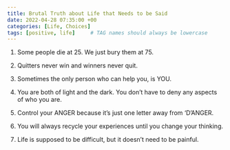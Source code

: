 ```yaml
---
title: Brutal Truth about Life that Needs to be Said
date: 2022-04-28 07:35:00 +00
categories: [Life, Choices]
tags: [positive, life]     # TAG names should always be lowercase
---
```


1. Some people die at 25. We just bury them at 75.

2. Quitters never win and winners never quit.

3. Sometimes the only person who can help you, is YOU.

4. You are both of light and the dark. You don’t have to deny any aspects of who you are.

5. Control your ANGER because it’s just one letter away from ‘D’ANGER.

6. You will always recycle your experiences until you change your thinking.

7. Life is supposed to be difficult, but it doesn’t need to be painful.
